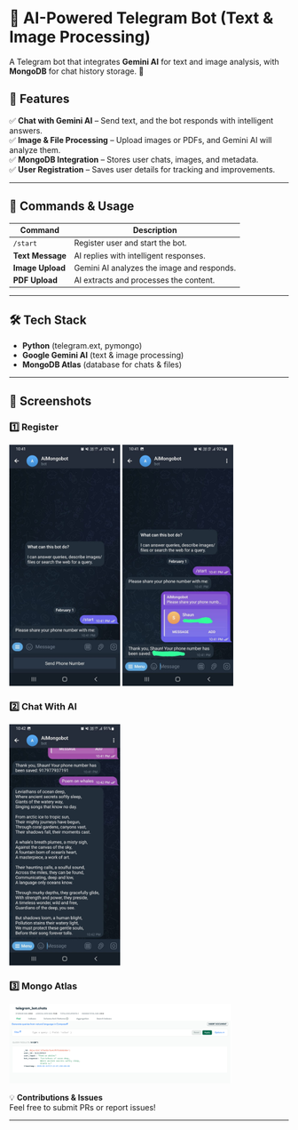 

# **🤖 AI-Powered Telegram Bot (Text & Image Processing)**  

A Telegram bot that integrates **Gemini AI** for text and image analysis, with **MongoDB** for chat history storage. 🚀  

## **🔹 Features**  
✅ **Chat with Gemini AI** – Send text, and the bot responds with intelligent answers.  
✅ **Image & File Processing** – Upload images or PDFs, and Gemini AI will analyze them.  
✅ **MongoDB Integration** – Stores user chats, images, and metadata.  
✅ **User Registration** – Saves user details for tracking and improvements.  

---



## **📌 Commands & Usage**  

| Command   | Description  |
|-----------|-------------|
| `/start`  | Register user and start the bot. |
| **Text Message**  | AI replies with intelligent responses. |
| **Image Upload**  | Gemini AI analyzes the image and responds. |
| **PDF Upload**  | AI extracts and processes the content. |

---

## **🛠️ Tech Stack**  
- **Python** (telegram.ext, pymongo)  
- **Google Gemini AI** (text & image processing)  
- **MongoDB Atlas** (database for chats & files)  

---
## **📸 Screenshots**  

### **1️⃣ Register**  
<img src="Screenshots/1.jpeg" width="200"> 
<img src="Screenshots/2.jpeg" width="200"> 

### **2️⃣ Chat With AI**
<img src="Screenshots/3.jpeg" width="200"> 

### **3️⃣ Mongo Atlas**
<img src="Screenshots/4.png" width="400">  


💡 **Contributions & Issues**  
Feel free to submit PRs or report issues!  

---
